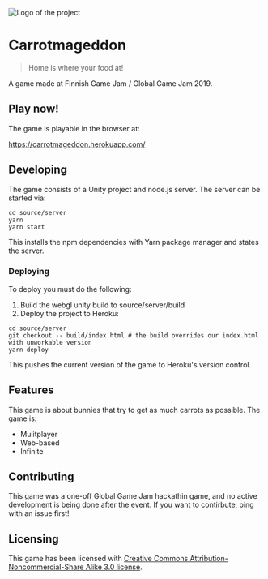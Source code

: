 ![Logo of the project](https://raw.githubusercontent.com/jehna/readme-best-practices/master/sample-logo.png)

# Carrotmageddon

> Home is where your food at!

A game made at Finnish Game Jam / Global Game Jam 2019.

## Play now!

The game is playable in the browser at:

https://carrotmageddon.herokuapp.com/

## Developing

The game consists of a Unity project and node.js server. The server can be
started via:

```shell
cd source/server
yarn
yarn start
```

This installs the npm dependencies with Yarn package manager and states the
server.

### Deploying

To deploy you must do the following:

1. Build the webgl unity build to source/server/build
2. Deploy the project to Heroku:

```shell
cd source/server
git checkout -- build/index.html # the build overrides our index.html with unworkable version
yarn deploy
```

This pushes the current version of the game to Heroku's version control.

## Features

This game is about bunnies that try to get as much carrots as possible. The game
is:

- Mulitplayer
- Web-based
- Infinite

## Contributing

This game was a one-off Global Game Jam hackathin game, and no active
development is being done after the event. If you want to contirbute, ping with
an issue first!

## Licensing

This game has been licensed with [Creative Commons
Attribution-Noncommercial-Share Alike 3.0
license](https://creativecommons.org/licenses/by-nc-sa/3.0/).

